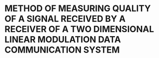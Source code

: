 # METHOD OF MEASURING QUALITY OF A SIGNAL RECEIVED BY A RECEIVER OF A TWO DIMENSIONAL LINEAR MODULATION DATA COMMUNICATION SYSTEM